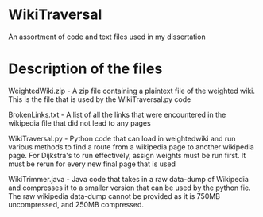 # WikiTraversal
An assortment of code and text files used in my dissertation

# Description of the files

WeightedWiki.zip - A zip file containing a plaintext file of the weighted wiki. This is the file that is used by the WikiTraversal.py code

BrokenLinks.txt - A list of all the links that were encountered in the wikipedia file that did not lead to any pages

WikiTraversal.py - Python code that can load in weightedwiki and run various methods to find a route from a wikipedia page to another wikipedia page. For Dijkstra's to run effectively, assign weights must be run first. It must be rerun for every new final page that is used

WikiTrimmer.java - Java code that takes in a raw data-dump of Wikipedia and compresses it to a smaller version that can be used by the python fie. The raw wikipedia data-dump cannot be provided as it is 750MB uncompressed, and 250MB compressed.
